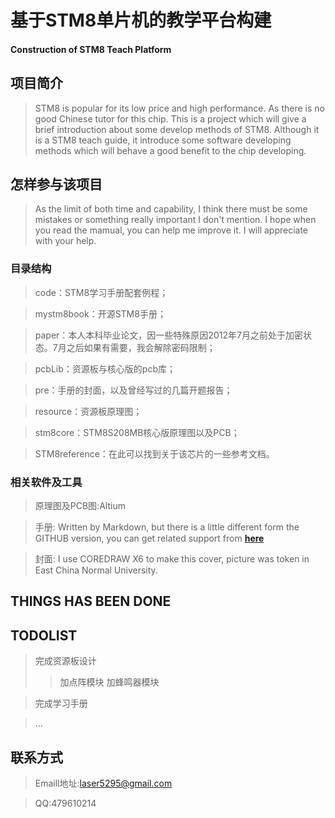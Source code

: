 # 基于STM8单片机的教学平台构建 #

#### Construction of STM8 Teach Platform ####

## 项目简介 ##
> STM8 is popular for its low price and high performance. As there is no good Chinese tutor for this chip. This is a project which will give a brief introduction about some develop methods of STM8.
Although it is a STM8 teach guide, it introduce some software developing methods which will behave a good benefit to the chip developing. 

## 怎样参与该项目 ##
> As the limit of both time and capability, I think there must be some mistakes or something really important I don't mention. I hope when you read the mamual, you can help me improve it. I will appreciate with your help.


### 目录结构 ###

> code：STM8学习手册配套例程；

> mystm8book：开源STM8手册；

> paper：本人本科毕业论文，因一些特殊原因2012年7月之前处于加密状态。7月之后如果有需要，我会解除密码限制；

> pcbLib：资源板与核心版的pcb库；

> pre：手册的封面，以及曾经写过的几篇开题报告；

> resource：资源板原理图；

> stm8core：STM8S208MB核心版原理图以及PCB；

> STM8reference：在此可以找到关于该芯片的一些参考文档。

### 相关软件及工具 ###
> 原理图及PCB图:Altium

> 手册: Written by Markdown, but there is a little different form the GITHUB version, you can get related support from [**here**](http://www.github.com/larrycai/kaiyuanbook)

> 封面: I use COREDRAW X6 to make this cover, picture was token in East China Normal University.


## THINGS HAS BEEN DONE ##

## TODOLIST ##

> 完成资源板设计
> > 加点阵模块
> > 加蜂鸣器模块

> 完成学习手册

> ...


## 联系方式 ##

> Emaill地址:laser5295@gmail.com

> QQ:479610214


